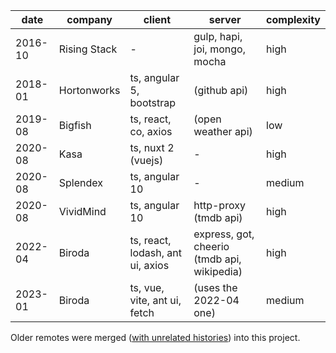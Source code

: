 | date    | company      | client                           | server                                      | complexity |
|---------|--------------|----------------------------------|---------------------------------------------|------------|
| 2016-10 | Rising Stack | -                                | gulp, hapi, joi, mongo, mocha               | high       |
| 2018-01 | Hortonworks  | ts, angular 5, bootstrap         | (github api)                                | high       |
| 2019-08 | Bigfish      | ts, react, co, axios             | (open weather api)                          | low        |
| 2020-08 | Kasa         | ts, nuxt 2 (vuejs)               | -                                           | high       |
| 2020-08 | Splendex     | ts, angular 10                   | -                                           | medium     |
| 2020-08 | VividMind    | ts, angular 10                   | http-proxy (tmdb api)                       | high       |
| 2022-04 | Biroda       | ts, react, lodash, ant ui, axios | express, got, cheerio (tmdb api, wikipedia) | high       |
| 2023-01 | Biroda       | ts, vue, vite, ant ui, fetch     | (uses the 2022-04 one)                      | medium     |

Older remotes were merged ([with unrelated histories](https://stackoverflow.com/a/17373088)) into this project.
